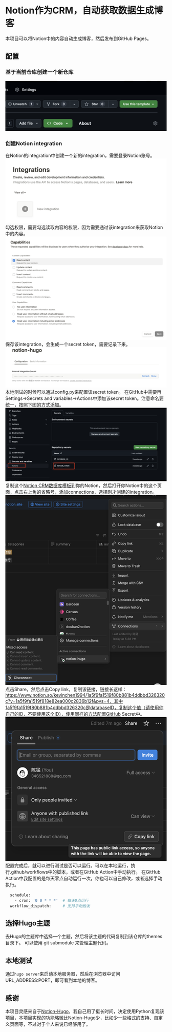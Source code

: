 # Notion作为CRM，自动获取数据生成博客
本项目可以将Notion中的内容自动生成博客，然后发布到GitHub Pages。
## 配置
### 基于当前仓库创建一个新仓库
![复制该仓库](/resources/github_template.png)
### 创建Notion integration
在Notion的integration中创建一个新的integration，需要登录Notion账号。
![创建Notion integration](/resources/notion_integrations.png)
勾选权限，需要勾选读取内容的权限，因为需要通过该integration来获取Notion中的内容。
![Notion integration config](/resources/notion_integration_config.png)
保存该integration，会生成一个secret token，需要记录下来。
![Notion integration config](/resources/notion_integration_secret.png)
本地测试的时候可以通过config.py来配置该secret token。
在GitHub中需要再Settings->Secrets and variables->Actions中添加该secret token。注意命名要统一，按照下图的方式添加。
![GitHub Secret](/resources/github_secret.png)
复制这个[Notion CRM数据库模板](https://www.notion.so/kevinchen1994/1a5f9fa1519f80b881b4ddbbd326320c?v=1a5f9fa1519f818e82ea000c2836b12f&pvs=4)到你的Notion，然后打开你Notion中的这个页面，点击右上角的省略号，添加connections，选择刚才创建的integration。
![Notion connection](/resources/notion_connection.png)
点击Share，然后点击Copy link，复制该链接，链接长这样：https://www.notion.so/kevinchen1994/1a5f9fa1519f80b881b4ddbbd326320c?v=1a5f9fa1519f818e82ea000c2836b12f&pvs=4，其中1a5f9fa1519f80b881b4ddbbd326320c是databaseID，复制这个值（请使用你自己的ID，不要使用这个ID），使用同样的方法配置GitHub Secret中。
![Github databaseID](/resources/databaseID.png)
配置完成后，就可以进行测试是否可以运行。可以在本地运行，执行.github/workflows中的脚本，或者在GitHub Action中手动执行。
在GitHub Action中我配置的是每天零点自动运行一次，你也可以自己修改，或者选择手动执行。
```bash
  schedule:
    - cron: '0 0 * * *'  # 每天0点运行
  workflow_dispatch:     # 支持手动触发
```
## 选择Hugo主题
去Hugo的主题库中选择一个主题，然后将该主题的代码复制到该仓库的themes目录下。
可以使用 git submodule 来管理主题代码。
## 本地测试
通过```hugo server```来启动本地服务器，然后在浏览器中访问URL_ADDRESS:PORT，即可看到本地的博客。
## 感谢
本项目灵感来自于[Notion-Hugo](https://github.com/HEIGE-PCloud/Notion-Hugo)，我自己用了挺长时间，决定使用Python复现该项目，本项目实现的功能略微比Notion-Hugo少，比如少一些格式的支持、自定义页面等，不过对于个人来说已经够用了。